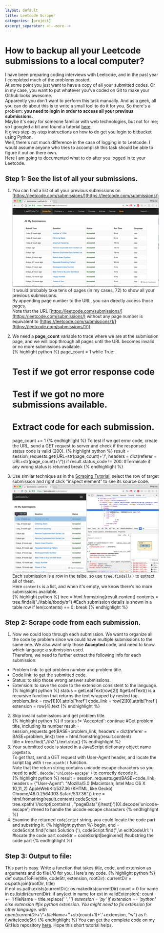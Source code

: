 ```yaml
---
layout: default
title: Leetcode Scraper
categories: [project]
excerpt_separator: <!--more-->
---
```

# How to backup all your Leetcode submissions to a local computer?
I have been preparing coding interviews with Leetcode, and in the past year I completed much of the problems posted.  
At some point you just want to have a copy of all your submitted codes. Or in my case, you want to put whatever you've coded on Git to make your Github looks awesome.  
Apparently you don't want to perform this task manually. And as a geek, all you can do about this is to write a small tool to do it for you.
So there's a problem: **you need to login in order to access all your previous submissions.**  
Maybe it's easy for someone familiar with web technologies, but not for me; so I googled a bit and found a tutorial [here](https://kazuar.github.io/scraping-tutorial/).  
It gives step-by-step instructions on how to do get you login to bitbucket using Python.  
Well, there's not much difference in the case of logging in to Leetcode. I would assume anyone who tries to accomplish this task should be able to figure it out on there own.  
Here I am going to documented what to do after you logged in to your Leetcode.  

## Step 1: See the list of all your submissions.
1. You can find a list of all your previous submissions on [https://leetcode.com/submissions/](https://leetcode.com/submissions/)  
![Leetcode Submission Page](/images/Leetcode-Scraper/Leetcode-submission-page.png)
It would probably take tens of pages (in my cases, 72) to show all your previous submissions.  
By appending page number to the URL, you can directly access those pages.   
Note that the URL [https://leetcode.com/submissions/](https://leetcode.com/submissions/) without any page number is equivalent to [https://leetcode.com/submissions/1/](https://leetcode.com/submissions/1/))  
2. We need a **page_count** variable to trace where we are at the submission page, and we will loop through all pages until the URL becomes invalid or no more submissions available.  
{% highlight python %}
page_count = 1
while True:
	# Test if we got error response code
	# Test if we got no more submissions available.
	
	# Extract code for each submission.
	page_count += 1
{% endhighlight %}
To test if we got error code, create the URL, send a GET request to server and check if the responsed status code is valid (200).
{% highlight python %}
result = session_requests.get(URL+str(page_count)+'/', headers = dict(referer = URL+str(page_count)+'/'))
if result.status_code != 200:   #Terminate if any wrong status is returned
	break
{% endhighlight %}  
3. Use similar technique as in the [Scraping Tutorial](https://kazuar.github.io/scraping-tutorial/), select the row of target submission and right click "inspect element" to see its source code.
![Leetcode Table Source Code](/images/Leetcode-Scraper/Leetcode-Table-SourceCode.png)
Each submission is a row in the talbe, so use `tree.findall()` to extract all of them.  
Here `contents` is a list, and when it's empty, we know there's no more submissions available.  
{% highlight python %}
tree = html.fromstring(result.content)
contents = tree.findall(".//table/tbody/tr")    #Each submission details is shown in a table row
if len(contents) == 0:
    break
{% endhighlight %}

## Step 2: Scrape code from each submission.  
1. Now we could loop through each submission.  We want to organize all the code by problem since we could have multiple submissions to the same one. We also want only those **Accepted** code, and need to know which langauge a submission used.  
Therefore, we need to further extract the following info for each submission:
- Problem link: to get problem number and problem title.
- Code link: to get the submitted code.
- Status: to skip those wrong answer submissions.
- Extension: to save the code to the extension consistent to the language.  
{% highlight python %}
status = getLeafText(row[2])	#getLefText() is a recursive function that returns the text wrapped by nested tag.
problem_link = row[1][0].attrib['href']	
code_link = row[2][0].attrib['href']
extension = row[4].text
{% endhighlight %}  
2. Skip invalid submissions and get problem title.  
{% highlight python %}
if status != 'Accepted':
    continue
#Get problem title, including its number
result = session_requests.get(BASE+problem_link, headers = dict(referer = BASE+problem_link))
tree = html.fromstring(result.content)      
title = tree.find(".//h3").text.strip()
{% endhighlight %}  
3. Your submitted code is stored in a JavaScript dictionary object name `pageData`.   
To get that, send a GET request with User-Agent header, and locate the script tag with `tree.xpath()` function.  
Note that the return string contains unicode escape characters so you need to add `.decode('unicode-escape')` to correctly decode it.  
{% highlight python %}
result = session_requests.get(BASE+code_link, headers = {"User-Agent": "Mozilla/5.0 (Macintosh; Intel Mac OS X 10_11_2) AppleWebKit/537.36 (KHTML, like Gecko) Chrome/48.0.2564.103 Safari/537.36"})
tree = html.fromstring(result.content)
codeScript = tree.xpath('//script[contains(., "pageData")]/text()')[0].decode('unicode-escape') #need to handle the uicode escape characters
{% endhighlight %}  
4. Examine the returned `codeScript` string, you could locate the code part and substring it.
{% highlight python %} 
begin, end = codeScript.find('class Solution {'), codeScript.find('\',\n  editCodeUrl: ')   #locate the code part
codeStr = codeScript[begin:end] #substring the code part
{% endhighlight %}

## Step 3: Output to file:
This part is easy. Write a function that takes title, code, and extension as arguments and do file I/O for you. Here's my code. 
{% highlight python %}
def outputToFile(title, codeStr, extension, rootDir):
	currentDir = os.path.join(rootDir, title)	
	if not os.path.exists(currentDir):
		os.makedirs(currentDir) 
	count = 0
	for name in os.listdir(currentDir):
		if any(ext in name for ext in validExtension):
			count += 1
	fileName = title.replace(' ', '_')
	extension = 'py' if extension == 'python' else extension    #fix python extension. You might need to fix extension for other langauge.
	with open(currentDir+'/'+fileName+'_'+str(count+1)+'.'+extension, "w") as f:
		f.write(codeStr)
{% endhighlight %}
You can get the complete code on my GitHub repository [here](https://github.com/tyge318/LeetcodeToGit). Hope this short tutorial helps.  
<!--more-->

<div
	class="fb-like"
	data-share="true"
	data-width="450"
	data-show-faces="true">
</div>
<div class="fb-comments" data-href="https://tyge318.github.io/{{page.title}}/" data-numposts="10"></div>
